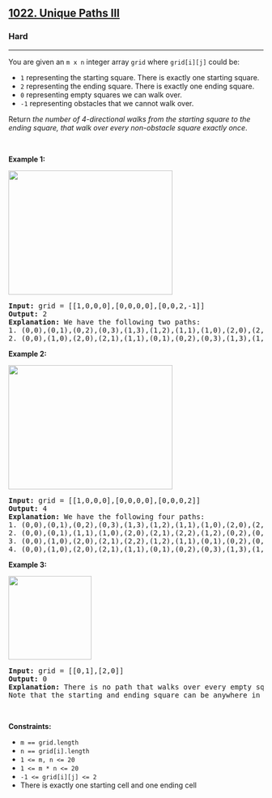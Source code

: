 <h2><a href="https://leetcode.com/problems/unique-paths-iii">1022. Unique Paths III</a></h2><h3>Hard</h3><hr><p>You are given an <code>m x n</code> integer array <code>grid</code> where <code>grid[i][j]</code> could be:</p>

<ul>
	<li><code>1</code> representing the starting square. There is exactly one starting square.</li>
	<li><code>2</code> representing the ending square. There is exactly one ending square.</li>
	<li><code>0</code> representing empty squares we can walk over.</li>
	<li><code>-1</code> representing obstacles that we cannot walk over.</li>
</ul>

<p>Return <em>the number of 4-directional walks from the starting square to the ending square, that walk over every non-obstacle square exactly once</em>.</p>

<p>&nbsp;</p>
<p><strong class="example">Example 1:</strong></p>
<img alt="" src="https://assets.leetcode.com/uploads/2021/08/02/lc-unique1.jpg" style="width: 324px; height: 245px;" />
<pre>
<strong>Input:</strong> grid = [[1,0,0,0],[0,0,0,0],[0,0,2,-1]]
<strong>Output:</strong> 2
<strong>Explanation:</strong> We have the following two paths: 
1. (0,0),(0,1),(0,2),(0,3),(1,3),(1,2),(1,1),(1,0),(2,0),(2,1),(2,2)
2. (0,0),(1,0),(2,0),(2,1),(1,1),(0,1),(0,2),(0,3),(1,3),(1,2),(2,2)
</pre>

<p><strong class="example">Example 2:</strong></p>
<img alt="" src="https://assets.leetcode.com/uploads/2021/08/02/lc-unique2.jpg" style="width: 324px; height: 245px;" />
<pre>
<strong>Input:</strong> grid = [[1,0,0,0],[0,0,0,0],[0,0,0,2]]
<strong>Output:</strong> 4
<strong>Explanation:</strong> We have the following four paths: 
1. (0,0),(0,1),(0,2),(0,3),(1,3),(1,2),(1,1),(1,0),(2,0),(2,1),(2,2),(2,3)
2. (0,0),(0,1),(1,1),(1,0),(2,0),(2,1),(2,2),(1,2),(0,2),(0,3),(1,3),(2,3)
3. (0,0),(1,0),(2,0),(2,1),(2,2),(1,2),(1,1),(0,1),(0,2),(0,3),(1,3),(2,3)
4. (0,0),(1,0),(2,0),(2,1),(1,1),(0,1),(0,2),(0,3),(1,3),(1,2),(2,2),(2,3)
</pre>

<p><strong class="example">Example 3:</strong></p>
<img alt="" src="https://assets.leetcode.com/uploads/2021/08/02/lc-unique3-.jpg" style="width: 164px; height: 165px;" />
<pre>
<strong>Input:</strong> grid = [[0,1],[2,0]]
<strong>Output:</strong> 0
<strong>Explanation:</strong> There is no path that walks over every empty square exactly once.
Note that the starting and ending square can be anywhere in the grid.
</pre>

<p>&nbsp;</p>
<p><strong>Constraints:</strong></p>

<ul>
	<li><code>m == grid.length</code></li>
	<li><code>n == grid[i].length</code></li>
	<li><code>1 &lt;= m, n &lt;= 20</code></li>
	<li><code>1 &lt;= m * n &lt;= 20</code></li>
	<li><code>-1 &lt;= grid[i][j] &lt;= 2</code></li>
	<li>There is exactly one starting cell and one ending cell</li>
</ul>
